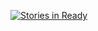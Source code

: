 [![Stories in Ready](https://badge.waffle.io/yulichandra/Base.svg?label=ready&title=Ready)](http://waffle.io/yulichandra/Base)
